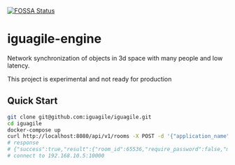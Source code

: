 [![FOSSA Status](https://app.fossa.com/api/projects/git%2Bgithub.com%2Figuagile%2Figuagile-engine.svg?type=shield)](https://app.fossa.com/projects/git%2Bgithub.com%2Figuagile%2Figuagile-engine?ref=badge_shield)

# iguagile-engine

Network synchronization of objects in 3d space with many people and low latency.

This project is experimental and not ready for production

## Quick Start

```bash
git clone git@github.com:iguagile/iguagile.git
cd iguagile
docker-compose up
curl http://localhost:8080/api/v1/rooms -X POST -d '{"application_name": "example", "version": "0.1.0", "password": "IiHqswslP2Yr3b3P", "max_user": 4, "information": {}}'
# response
# {"success":true,"result":{"room_id":65536,"require_password":false,"max_user":0,"connected_user":0,"server":{"server":"192.168.10.5","port":10000},"token":"BHB2dVhpT1GcP4IKN9iLJw==","information":null},"error":""}
# connect to 192.168.10.5:10000
```
